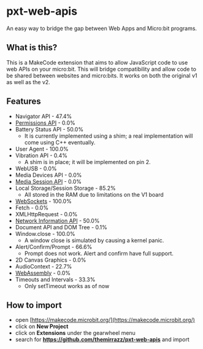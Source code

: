 # pxt-web-apis
An easy way to bridge the gap between Web Apps and Micro:bit programs.

## What is this?
This is a MakeCode extension that aims to allow JavaScript code to use web APIs on your micro:bit. This will bridge compatibility and allow code to be shared between websites and micro:bits. It works on both the original v1 as well as the v2.

## Features
* Navigator API - 47.4%
* [Permissions API](https://developer.mozilla.org/en-US/docs/Web/API/Navigator/permissions) - 0.0%
* Battery Status API - 50.0%
  * It is currently implemented using a shim; a real implementation will come using C++ eventually.
* User Agent - 100.0%
* Vibration API - 0.4%
  * A shim is in place; it will be implemented on pin 2.
* WebUSB - 0.0%
* Media Devices API - 0.0%
* [Media Session API](https://developer.mozilla.org/en-US/docs/Web/API/Navigator/mediaSession) - 0.0%
* Local Storage/Session Storage - 85.2%
  * All stored in the RAM due to limitations on the V1 board
* [WebSockets](https://developer.mozilla.org/en-US/docs/Web/API/WebSocket) - 100.0%
* Fetch - 0.0%
* XMLHttpRequest - 0.0%
* [Network Information API](https://developer.mozilla.org/en-US/docs/Web/API/NetworkInformation) - 50.0%
* Document API and DOM Tree - 0.1%
* Window.close - 100.0%
  * A window close is simulated by causing a kernel panic.
* Alert/Confirm/Prompt - 66.6%
  * Prompt does not work. Alert and confirm have full support.
* 2D Canvas Graphics - 0.0%
* AudioContext - 22.7%
* [WebAssembly](https://developer.mozilla.org/en-US/docs/WebAssembly) - 0.0%
* Timeouts and Intervals - 33.3%
  * Only setTimeout works as of now

## How to import
* open [https://makecode.microbit.org/](https://makecode.microbit.org/)
* click on **New Project**
* click on **Extensions** under the gearwheel menu
* search for **https://github.com/themirrazz/pxt-web-apis** and import

<script src="https://makecode.com/gh-pages-embed.js"></script><script>makeCodeRender("{{ site.makecode.home_url }}", "{{ site.github.owner_name }}/{{ site.github.repository_name }}");</script>

